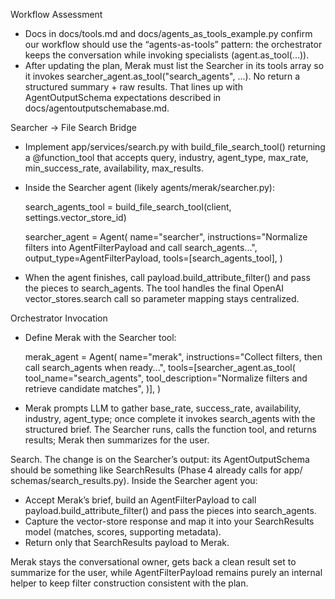 Workflow Assessment

  - Docs in docs/tools.md and docs/agents_as_tools_example.py confirm our workflow should use the “agents-as-tools” pattern: the orchestrator
    keeps the conversation while invoking specialists (agent.as_tool(...)).
  - After updating the plan, Merak must list the Searcher in its tools array so it invokes searcher_agent.as_tool("search_agents", ...). No
    return a structured summary + raw results. That lines up with AgentOutputSchema expectations described in docs/agentoutputschemabase.md.

  Searcher → File Search Bridge

  - Implement app/services/search.py with build_file_search_tool() returning a @function_tool that accepts query, industry, agent_type,
    max_rate, min_success_rate, availability, max_results.
  - Inside the Searcher agent (likely agents/merak/searcher.py):

    search_agents_tool = build_file_search_tool(client, settings.vector_store_id)

    searcher_agent = Agent(
        name="searcher",
        instructions="Normalize filters into AgentFilterPayload and call search_agents...",
        output_type=AgentFilterPayload,
        tools=[search_agents_tool],
    )
  - When the agent finishes, call payload.build_attribute_filter() and pass the pieces to search_agents. The tool handles the final OpenAI
    vector_stores.search call so parameter mapping stays centralized.

  Orchestrator Invocation

  - Define Merak with the Searcher tool:

    merak_agent = Agent(
        name="merak",
        instructions="Collect filters, then call search_agents when ready...",
        tools=[searcher_agent.as_tool(
            tool_name="search_agents",
            tool_description="Normalize filters and retrieve candidate matches",
        )],
    )
  - Merak prompts LLM to gather base_rate, success_rate, availability, industry, agent_type; once complete it invokes search_agents with the
    structured brief. The Searcher runs, calls the function tool, and returns results; Merak then summarizes for the user.

Search. The change is on the Searcher’s output: its AgentOutputSchema should be something like SearchResults (Phase 4 already calls for app/
schemas/search_results.py). Inside the Searcher agent you:

- Accept Merak’s brief, build an AgentFilterPayload to call payload.build_attribute_filter() and pass the pieces into search_agents.
- Capture the vector-store response and map it into your SearchResults model (matches, scores, supporting metadata).
- Return only that SearchResults payload to Merak.

Merak stays the conversational owner, gets back a clean result set to summarize for the user, while AgentFilterPayload remains purely an
internal helper to keep filter construction consistent with the plan.
